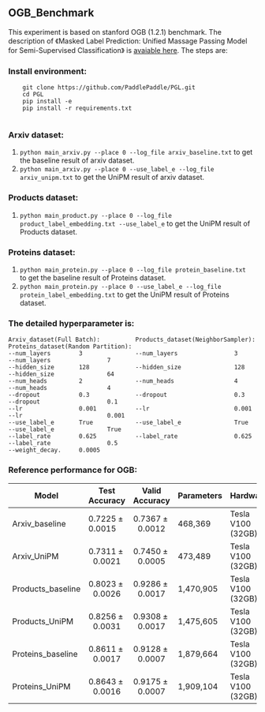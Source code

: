 ## OGB_Benchmark

This experiment is based on stanford OGB (1.2.1) benchmark. The description of 《Masked Label Prediction: Unified Massage Passing Model for Semi-Supervised Classification》 is [avaiable here](). The steps are:

### Install environment:
``` 
    git clone https://github.com/PaddlePaddle/PGL.git
    cd PGL
    pip install -e 
    pip install -r requirements.txt
    
```
### Arxiv dataset:
  1. ```python main_arxiv.py --place 0 --log_file arxiv_baseline.txt``` to get the baseline result of arxiv dataset.
  2. ```python main_arxiv.py --place 0 --use_label_e --log_file arxiv_unipm.txt``` to get the UniPM result of arxiv dataset.
  
### Products dataset:
  1. ```python main_product.py --place 0 --log_file product_label_embedding.txt --use_label_e``` to get the UniPM result of Products dataset.
  
### Proteins dataset:
  1. ```python main_protein.py --place 0 --log_file protein_baseline.txt ``` to get the baseline result of Proteins dataset.
  2. ```python main_protein.py --place 0 --use_label_e --log_file protein_label_embedding.txt``` to get the UniPM result of Proteins dataset.
  
### The **detailed hyperparameter** is:

```
Arxiv_dataset(Full Batch):          Products_dataset(NeighborSampler):          Proteins_dataset(Random Partition):
--num_layers        3               --num_layers                3               --num_layers                7                   
--hidden_size       128             --hidden_size               128             --hidden_size               64               
--num_heads         2               --num_heads                 4               --num_heads                 4
--dropout           0.3             --dropout                   0.3             --dropout                   0.1
--lr                0.001           --lr                        0.001           --lr                        0.001
--use_label_e       True            --use_label_e               True            --use_label_e               True
--label_rate        0.625           --label_rate                0.625           --label_rate                0.5 
--weight_decay.     0.0005
```

### Reference performance for OGB:

| Model              |Test Accuracy    |Valid Accuracy   | Parameters    | Hardware |
| ------------------ |--------------   | --------------- | -------------- |----------|
| Arxiv_baseline     | $0.7225 \pm 0.0015$ | $$0.7367 \pm 0.0012$$ | 468,369  | Tesla V100 (32GB) |
| Arxiv_UniPM        | $$0.7311 \pm 0.0021$$ | $$0.7450 \pm 0.0005$$ | 473,489 | Tesla V100 (32GB) |
| Products_baseline  | $$0.8023 \pm 0.0026$$ | $$0.9286 \pm 0.0017$$ | 1,470,905  | Tesla V100 (32GB) |
| Products_UniPM     | $$0.8256 \pm 0.0031$$ | $$0.9308 \pm 0.0017$$ | 1,475,605  | Tesla V100 (32GB) |
| Proteins_baseline  | $$0.8611 \pm 0.0017$$ | $$0.9128 \pm 0.0007$$ | 1,879,664  | Tesla V100 (32GB) |
| Proteins_UniPM     | $$0.8643 \pm 0.0016$$ | $$0.9175 \pm 0.0007$$ | 1,909,104  | Tesla V100 (32GB) |
   
